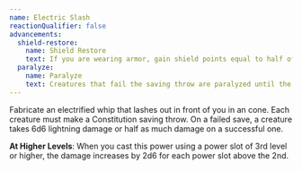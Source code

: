 ```yaml
---
name: Electric Slash
reactionQualifier: false
advancements:
  shield-restore:
    name: Shield Restore
    text: If you are wearing armor, gain shield points equal to half of your damage roll.
  paralyze:
    name: Paralyze
    text: Creatures that fail the saving throw are paralyzed until the end of their next turn.
---
```

Fabricate an electrified whip that lashes out in front of you in an <me-distance length="20" adj /> cone. Each creature must make a Constitution saving
throw. On a failed save, a creature takes 6d6 lightning damage or half as much damage on a successful one.


__At Higher Levels__: When you cast this power using a power slot of 3rd level or higher, the damage increases by 2d6 for
each power slot above the 2nd.
